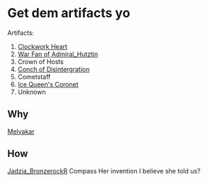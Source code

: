 # Get dem artifacts yo

Artifacts:
1. [Clockwork Heart](../../things/Clockwork_Heart.md)
2. [War Fan of Admiral_Hutztin](../../things/War_Fan_Admiral_Hutztin.md)
3. Crown of Hosts
4. [Conch of Disintergration](../../things/Conch_Disintergration.md)
5. Cometstaff
6. [Ice Queen's Coronet](../../things/Ice_Queen_Coronet.md)
7. Unknown

## Why
[Melvakar](../../people/Melvakar.md)


## How
[Jadzia_BronzerockR](../../people/Jadzia_BronzerockR.md) Compass
Her invention I believe she told us?
